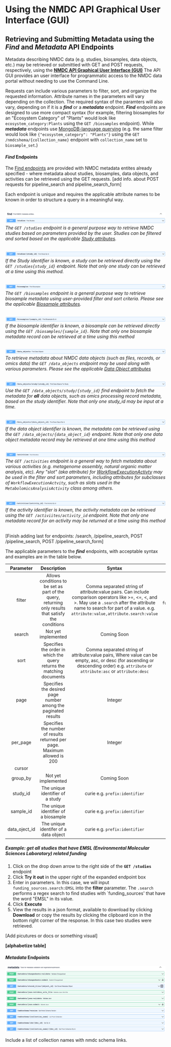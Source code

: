 # Using the NMDC API Graphical User Interface (GUI)

## Retrieving and Submitting Metadata using the ___Find___ and ___Metadata___ API Endpoints

Metadata describing NMDC data (e.g. studies, biosamples, data objects, etc.) may be retrieved or submittied with GET and POST requests, respectively, using the **[NMDC API Graphical User Interface (GUI)](https://api.microbiomedata.org/docs#/)** The API GUI provides an user interface for programmatic access to the NMDC data portal without needing to use the Command Line.

Requests can include various parameters to filter, sort, and organize the requested information. Attribute names in the parameters will vary depending on the collection. The required syntax of the paramters will also vary, depending on if it is a ___find___ or a ___metadata___ endpoint. ___Find___ endpoints are designed to use more compact syntax (for example, filtering biosamples for an "Ecosystem Category" of "Plants" would look like `ecosystem_category:Plants` using the `GET /biosamples` endpoint). While ___metadata___ endpoints use [MongoDB-language querying](https://www.mongodb.com/docs/manual/tutorial/query-documents/) (e.g. the same filter would look like `{"ecosystem_category": "Plants"}` using the `GET /nmdcshema/{collection_name}` endpoint with `collection_name` set to `biosample_set`.)

#### ___Find___ Endpoints

The [Find endpoints](https://api.microbiomedata.org/docs#/find:~:text=Find%20NMDC-,metadata,-entities.) are provided with NMDC metadata entites already specified - where metadata about studies, biosamples, data objects, and activities can be retrieved using the GET requests. [add info. about POST requests for pipeline_search and pipeline_search_form] 

Each endpoint is unique and requires the applicable attribute names to be known in order to structure a query in a meaningful way.<br/>
<br/>

![find get studies](../_static/images/howto_guides/api_gui/find_get_studies.png)
*The `GET /studies` endpoint is a general purpose way to retrieve NMDC studies based on parameters provided by the user. Studies can be filtered and sorted based on the applicable [Study attributes](https://microbiomedata.github.io/nmdc-schema/Study/).* <br/>
<br/>

![find get studies by study_id](../_static/images/howto_guides/api_gui/find_get_studies_study_id.png)
*If the Study identifier is known, a study can be retrieved directly using the `GET /studies{study_id}` endpoint. Note that only one study can be retrieved at a time using this method.*<br/>
<br/> 

![find get biosamples](../_static/images/howto_guides/api_gui/find_get_biosamples.png)
*The `GET /biosamples` endpoint is a general purpose way to retrieve biosample metadata using user-provided filter and sort criteria. Please see the applicable [Biosample attributes](https://microbiomedata.github.io/nmdc-schema/Biosample/).*<br/>
<br/>

![find get biosamples by sample_id](../_static/images/howto_guides/api_gui/find_get_biosamples_sample_id.png)
*If the biosample identifier is known, a biosample can be retrieved directly using the `GET /biosamples/{sample_id}`. Note that only one biosample metadata record can be retrieved at a time using this method*<br/>
<br/>

![find get data objects](../_static/images/howto_guides/api_gui/find_get_data_objects.png)
*To retrieve metadata about NMDC data objects (such as files, records, or omics data) the `GET /data_objects` endpoint may be used along with various parameters. Please see the applicable [Data Object attributes](https://microbiomedata.github.io/nmdc-schema/DataObject/)*<br/>
<br/>

![find get data objects by study](../_static/images/howto_guides/api_gui/find_get_data_objects_study.png)
*Use the `GET /data_objects/study/{study_id}` find endpoint to fetch the metadata for **all** data objects, such as omics processing record metadata, based on the study identifier. Note that only one study_id may be input at a time.*<br/>
<br/>

![find get data objects by data object_id](../_static/images/howto_guides/api_gui/find_data_objects_data_object_id.png)
*If the data object identifier is known, the metadata can be retrieved using the `GET /data_objects/{data_object_id}` endpoint. Note that only one data object metadata record may be retrieved at one time using this method*<br/>
<br/>

![find get activities](../_static/images/howto_guides/api_gui/find_get_activities.png)
*The `GET /activities` endpoint is a general way to fetch metadata about various activities (e.g. metagenome assembly, natural organic matter analysis, etc). Any "slot" (aka attribute) for [WorkflowExecutionActivty](https://microbiomedata.github.io/nmdc-schema/WorkflowExecutionActivity/) may be used in the filter and sort parameters, including attributes for subclasses of `WorkflowExecutionActvity`, such as slots used in the `MetabolomicsAnalysisActivity` class among others.*<br/>
<br/>

![find get activities by activity id](../_static/images/howto_guides/api_gui/find_get_activities_activity_id.png)
*If the activity identifier is known, the activity metadata can be retrieved using the `GET /activiites/activity_id` endpoint. Note that only one metadata record for an activity may be returned at a time using this method*<br/>
<br/>

[Finish adding last for endpoints: /search, /pipeline_search, POST /pipeline_search, POST /pipeline_search_form]

The applicable parameters to the ___find___ endpoints, with acceptable syntax and examples are in the table below.

| Parameter | Description | Syntax | Example |
| :---: | :-----------: | :-------: | :---: |
| filter | Allows conditions to be set as part of the query, returning only results that satisfy the conditions | Comma separated string of attribute:value pairs. Can include comparison operators like >=, <=, <, and >. May use a `.search` after the attribute name to search for part of a value. e.g. `attribute:value,attribute.search:value` | `ecosystem_category:Plants, lat_lon.latitude:>35.0, funding_sources.search:Department of Energy` |
| search | Not yet implemented | Coming Soon | Not yet implemented |
| sort | Specifies the order in which the query returns the matching documents | Comma separated string of attribute:value pairs, Where value can be empty, asc, or desc (for ascending or descending order) e.g. `attribute` or `attribute:asc` or `attribute:desc`| `depth.has_numeric_value:desc, ecosystem_type` |
| page | Specifies the desired page number among the paginated results | Integer | `3` |
| per_page | Specifies the number of results returned per page. Maximum allowed is 200 | Integer | `50` |
| cursor |
| group_by | Not yet implemented | Coming Soon | Not yet implmented |
| study_id | The unique identifier of a study | curie e.g. `prefix:identifier` | `gold:Gs0114675` |
| sample_id | The unique identifier of a biosample | curie e.g. `prefix:identifier` | `nmdc:bsm-11-w43vsm21` |
| data_oject_id | The unique identifer of a data object | curie e.g. `prefix:identifier` | `jgi:55a9caff0d87852b2150891e` |

##### Example: get all studies that have EMSL (Environmental Molecular Sciences Laboratory) related funding

1. Click on the drop down arrow to the right side of the **`GET /studies`** endpoint
2. Click **Try it out** in the upper right of the expanded endpoint box
3. Enter in parameters. In this case, we will input `funding_sources.search:EMSL` into the **filter** parameter. The `.search` performs a regex search to find studies with `funding_sources' that have the word "EMSL" in its value.
4. Click **Execute**
5. View the results in a json format, available to download by clicking **Download** or copy the results by clicking the clipboard icon in the bottom right corner of the response. In this case two studies were retrieved.

[Add picutures or docs or something visual]

**[alphabetize table]**

#### ___Metadata___ Endpoints

![NMDC Metadata endpoints!](../_static/images/howto_guides/api_gui/metadata_endpoints.png)

Include a list of collection names with nmdc schema links.



